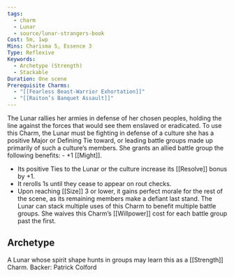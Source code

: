 ```yaml
---
tags:
  - charm
  - Lunar
  - source/lunar-strangers-book
Cost: 5m, 1wp
Mins: Charisma 5, Essence 3
Type: Reflexive
Keywords:
  - Archetype (Strength)
  - Stackable
Duration: One scene
Prerequisite Charms:
  - "[[Fearless Beast-Warrior Exhortation]]"
  - "[[Raiton’s Banquet Assault]]"
---
```

The Lunar rallies her armies in defense of her chosen peoples, holding the line against the forces that would see them enslaved or eradicated.
To use this Charm, the Lunar must be fighting in defense of a culture she has a positive Major or Defining Tie toward, or leading battle groups made up primarily of such a culture’s members. She grants an allied battle group the following benefits:  - +1 [[Might]].
 - Its positive Ties to the Lunar or the culture increase its [[Resolve]] bonus by +1.
 - It rerolls 1s until they cease to appear on rout checks.
 - Upon reaching [[Size]] 3 or lower, it gains perfect morale for the rest of the scene, as its remaining members make a defiant last stand.
The Lunar can stack multiple uses of this Charm to benefit multiple battle groups. She waives this Charm’s [[Willpower]] cost for each battle group past the first.

## Archetype 
A Lunar whose spirit shape hunts in groups may learn this as a [[Strength]] Charm.
Backer: Patrick Colford